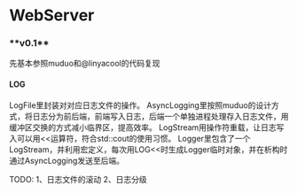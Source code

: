 # WebServer

### \*\*v0.1\*\*

先基本参照muduo和@linyacool的代码复现

#### LOG
LogFile里封装对对应日志文件的操作。
AsyncLogging里按照muduo的设计方式，将日志分为前后端，前端写入日志，后端一个单独进程处理存入日志文件，用缓冲区交换的方式减小临界区，提高效率。
LogStream用操作符重载，让日志写入可以用<<运算符，符合std::cout的使用习惯。
Logger里包含了一个LogStream，并利用宏定义，每次用LOG<<时生成Logger临时对象，并在析构时通过AsyncLogging发送至后端。

TODO: 1、日志文件的滚动 2、日志分级
